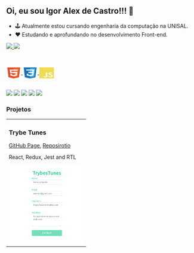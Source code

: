 ## Oi, eu sou Igor Alex de Castro!!! 👋
- 🕹️ Atualmente estou cursando engenharia da computação na UNISAL.
- ❤️ Estudando e aprofundando no desenvolvimento Front-end.

<div>
  <a href="https://github.com/Igor-Alex-Castro">
  <img height="150em" src="https://github-readme-stats.vercel.app/api?username=Igor-Alex-Castro&show_icons=true&theme=github_dark&include_all_commits=true&count_private=true"/>
  <img height="150em" src="https://github-readme-stats.vercel.app/api/top-langs/?username=Igor-Alex-Castro&layout=compact&langs_count=7&theme=github_dark"/>
</div>

##

<div style="display: inline_block"><br>
  
  <img align="center" alt="Igor-HTML" height="30" width="40" src="https://raw.githubusercontent.com/devicons/devicon/master/icons/html5/html5-original.svg">
  <img align="center" alt="Igor-CSS" height="30" width="40" src="https://raw.githubusercontent.com/devicons/devicon/master/icons/css3/css3-original.svg">
  <img align="center" alt="Igor-Js" height="30" width="40" src="https://raw.githubusercontent.com/devicons/devicon/master/icons/javascript/javascript-plain.svg">

</div>

##

<div> 
  <a href="https://www.instagram.com/igorz_alex/" target="_blank"><img src="https://img.shields.io/badge/-Instagram-%23E4405F?style=for-the-badge&logo=instagram&logoColor=white" target="_blank"></a>
  <a href="https://discord.gg/8EGAKzny" target="_blank"><img src="https://img.shields.io/badge/Discord-7289DA?style=for-the-badge&logo=discord&logoColor=white" target="_blank"></a> 
  <a href="https://twitter.com/igoralexdecast1" target="_blank"><img src="https://img.shields.io/badge/Twitter-1DA1F2?style=for-the-badge&logo=twitter&logoColor=white" target="_blank"></a> 
  <a href = "mailto:igoralex8701@gmail.com"><img src="https://img.shields.io/badge/-Gmail-%23333?style=for-the-badge&logo=gmail&logoColor=white" target="_blank"></a>
  <a href="https://www.linkedin.com/in/igor-alex-castro-53bbaa186/" target="_blank"><img src="https://img.shields.io/badge/-LinkedIn-%230077B5?style=for-the-badge&logo=linkedin&logoColor=white" target="_blank"></a> 
  
 
</div>
  <h3 align="left">Projetos</h3>
<table>
  
  <tr>
     <td valign="top">
      <h3 align="left">Trybe Tunes</h3>
      <p><a href="https://igor-alex-castro.github.io/projeto-trybetunes/">GitHub Page</a>, <a href="https://github.com/Igor-Alex-Castro/projeto-trybetunes">Reposirotio</a></p>
       <p>React, Redux, Jest and RTL</p>
      <a href="https://igor-alex-castro.github.io/projeto-trybetunes/"><img width=200px src="./imagens/tela-de-login.png" alt="Visualização do prejeto" /></a>
    </td>   
  </tr>

  
</table>
